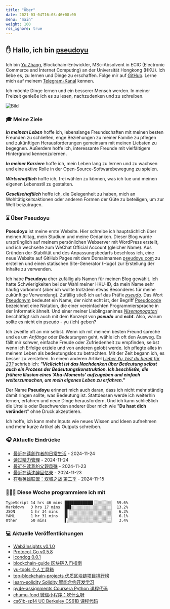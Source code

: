 ```yaml
---
title: "Über"
date: 2021-03-04T16:03:46+08:00
menu: "main"
weight: 100
rss_ignore: true
---
```


## ✋ Hallo, ich bin [pseudoyu](https://www.pseudoyu.com)

Ich bin [Yu Zhang](https://www.pseudoyu.com), Blockchain-Entwickler, MSc-Absolvent in ECIC (Electronic Commerce and Internet Computing) an der Universität Hongkong (HKU). Ich liebe es, zu lernen und Dinge zu erschaffen. Folge mir auf [GitHub](https://github.com/pseudoyu). Lerne mich auf meinem [Telegram-Kanal](https://t.me/pseudoyulife) kennen.

Ich möchte Dinge lernen und ein besserer Mensch werden. In meiner Freizeit genieße ich es zu lesen, nachzudenken und zu schreiben.

![Bild](https://image.pseudoyu.com/images/dino.gif)

### 🎓 Meine Ziele
***In meinem Leben*** hoffe ich, lebenslange Freundschaften mit meinen besten Freunden zu schließen, enge Beziehungen zu meiner Familie zu pflegen und zukünftigen Herausforderungen gemeinsam mit meinen Liebsten zu begegnen. Außerdem hoffe ich, interessante Freunde mit vielfältigem Hintergrund kennenzulernen.

***In meiner Karriere*** hoffe ich, mein Leben lang zu lernen und zu wachsen und eine aktive Rolle in der Open-Source-Softwarebewegung zu spielen.

***Wirtschaftlich*** hoffe ich, frei wählen zu können, was ich tue und meinen eigenen Lebensstil zu gestalten.

***Gesellschaftlich*** hoffe ich, die Gelegenheit zu haben, mich an Wohltätigkeitsaktionen oder anderen Formen der Güte zu beteiligen, um zur Welt beizutragen.

### ⌛️ Über Pseudoyu

**Pseudoyu** ist meine erste Website. Hier schreibe ich hauptsächlich über meinen Alltag, mein Studium und meine Gedanken. Dieser Blog wurde ursprünglich auf meinem persönlichen Webserver mit WordPress erstellt, und ich wechselte zum WeChat Official Account (gleicher Name). Aus Gründen der Stabilität und des Anpassungsbedarfs beschloss ich, eine neue Website auf GitHub Pages mit dem Domainnamen [pseudoyu.com](https://www.pseudoyu.com/de) zu erstellen und einen statischen Site-Generator (Hugo) zur Erstellung der Inhalte zu verwenden.

Ich habe **Pseudoyu** eher zufällig als Namen für meinen Blog gewählt. Ich hatte Schwierigkeiten bei der Wahl meiner HKU-ID, da mein Name sehr häufig vorkommt (aber ich wollte trotzdem etwas Besonderes für meine zukünftige Verwendung). Zufällig stieß ich auf das Präfix [*pseudo*](https://www.oxfordlearnersdictionaries.com/definition/english/pseudo). Das Wort [Pseudonym](https://www.oxfordlearnersdictionaries.com/definition/english/pseudonym) bedeutet ein Name, der nicht echt ist, der Begriff [Pseudocode](https://www.lexico.com/definition/pseudocode) bezeichnet eine Notation, die einer vereinfachten Programmiersprache in der Informatik ähnelt. Und einer meiner Lieblingsanimes [*Nisemonogatari*](https://zh.wikipedia.org/wiki/偽物語) beschäftigt sich auch mit dem Konzept von ***pseudo*** und ***echt***. Also, warum sollte es nicht ein pseudo - yu (ich) geben?

Ich zweifle oft an mir selbst. Wenn ich mit meinem besten Freund spreche und es um *Anfänge* oder *Bedeutungen* geht, wähle ich oft den Ausweg. Es fällt mir schwer, einfache Freude oder Zufriedenheit zu empfinden, selbst wenn ich Erfolge erziele und von anderen gelobt werde. Ich pflegte alles in meinem Leben als bedeutungslos zu betrachten. Mit der Zeit begann ich, es besser zu verstehen. In einem anderen Artikel [*Lieber Yu, bist du bereit für 23?*](https://www.pseudoyu.com/de/2020/06/06/yearly_review_23/) schrieb ich: ***"Vielleicht ist das Nachdenken über Bedeutung selbst auch ein Prozess der Bedeutungskonstruktion. Ich beschließe, die frühere Illusion eines 'Aha-Moments' aufzugeben und einfach weiterzumachen, um mein eigenes Leben zu erfahren."***

Der Name **Pseudoyu** erinnert mich auch daran, dass ich nicht mehr ständig damit ringen sollte, was Bedeutung ist. Stattdessen werde ich weiterhin lernen, erfahren und neue Dinge herausfordern. Und ich kann schließlich die Urteile oder Beschwerden anderer über mich wie "**Du hast dich verändert**" ohne Druck akzeptieren.

Ich hoffe, ich kann mehr Inputs wie neues Wissen und Ideen aufnehmen und mehr kurze Artikel als Outputs schreiben.

### 🎧 Aktuelle Eindrücke

<!-- douban starts -->
* <a href='https://book.douban.com/subject/25844039/' target='_blank'>最近在读創作者的日常生活</a> - 2024-11-24
* <a href='https://book.douban.com/subject/26606009/' target='_blank'>读过精力管理</a> - 2024-11-24
* <a href='https://book.douban.com/subject/26808539/' target='_blank'>最近在读我的父親袁殊</a> - 2024-11-23
* <a href='https://book.douban.com/subject/4243141/' target='_blank'>最近在读沈醉回忆录</a> - 2024-11-23
* <a href='http://movie.douban.com/subject/35669844/' target='_blank'>在看英雄联盟：双城之战 第二季</a> - 2024-11-15
<!-- douban ends -->

### 👨🏻‍💻 Diese Woche programmiere ich mit
<!-- code_time starts -->

```text
TypeScript 14 hrs 46 mins ████████████▌░░░░░░░░  59.6%
Markdown   3 hrs 17 mins  ██▊░░░░░░░░░░░░░░░░░░  13.2%
JSON       1 hr 34 mins   █▎░░░░░░░░░░░░░░░░░░░   6.3%
YAML       1 hr 31 mins   █▎░░░░░░░░░░░░░░░░░░░   6.1%
Other      50 mins        ▋░░░░░░░░░░░░░░░░░░░░   3.4%
```

<!-- code_time ends -->

### 💻 Aktuelle Veröffentlichungen

<!-- recent_releases starts -->
* <a href=https://github.com/pseudoyu/Web3Insights/releases/tag/v0.1.0 target='_blank'>Web3Insights v0.1.0</a>
* <a href=https://github.com/RSS3-Network/Protocol-Go/releases/tag/v0.5.8 target='_blank'>Protocol-Go v0.5.8</a>
* <a href=https://github.com/djyde/icondog/releases/tag/v0.0.1 target='_blank'>icondog 0.0.1</a>
* <a href=https://github.com/pseudoyu/blockchain-guide/releases/tag/v0.1.0 target='_blank'>blockchain-guide 区块链入门指南</a>
* <a href=https://github.com/pseudoyu/yu-tools/releases/tag/v0.1 target='_blank'>yu-tools 个人工具箱</a>
* <a href=https://github.com/pseudoyu/top-blockchain-projects/releases/tag/v1.0.0 target='_blank'>top-blockchain-projects 优质区块链项目排行榜</a>
* <a href=https://github.com/pseudoyu/learn-solidity/releases/tag/v1.0.0 target='_blank'>learn-solidity Solidity 智能合约开发学习</a>
* <a href=https://github.com/pseudoyu/py4e-assignments/releases/tag/v1.0.0 target='_blank'>py4e-assignments Coursera Python 课程代码</a>
* <a href=https://github.com/pseudoyu/chumu-food/releases/tag/v1.0.0 target='_blank'>chumu-food 微信小程序：吃什么呀</a>
* <a href=https://github.com/pseudoyu/cs61b-sp14/releases/tag/v0.0.1 target='_blank'>cs61b-sp14 UC Berkeley CS61B 课程代码</a>
<!-- recent_releases ends -->
